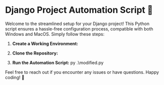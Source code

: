 # Django Project Automation Script 🚀

Welcome to the streamlined setup for your Django project! This Python script ensures a hassle-free configuration process, compatible with both Windows and MacOS. Simply follow these steps:

1. **Create a Working Environment:**

2. **Clone the Repository:**

3. **Run the Automation Script:**
   py .\modified.py

Feel free to reach out if you encounter any issues or have questions. Happy coding! 🌟

